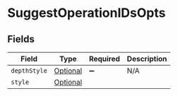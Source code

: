 # SuggestOperationIDsOpts


## Fields

| Field                                                     | Type                                                      | Required                                                  | Description                                               |
| --------------------------------------------------------- | --------------------------------------------------------- | --------------------------------------------------------- | --------------------------------------------------------- |
| `depthStyle`                                              | [Optional<DepthStyle>](../../models/shared/DepthStyle.md) | :heavy_minus_sign:                                        | N/A                                                       |
| `style`                                                   | [Optional<Style>](../../models/shared/Style.md)           | :heavy_minus_sign:                                        | N/A                                                       |